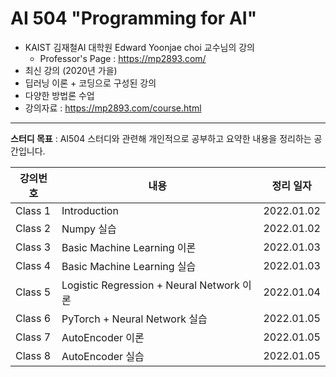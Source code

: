 # AI 504 "Programming for AI"
- KAIST 김재철AI 대학원 Edward Yoonjae choi 교수님의 강의
    - Professor's Page : https://mp2893.com/
- 최신 강의 (2020년 가을)
- 딥러닝 이론 + 코딩으로 구성된 강의
- 다양한 방법론 수업
- 강의자료 : https://mp2893.com/course.html

---

**스터디 목표** : AI504 스터디와 관련해 개인적으로 공부하고 요약한 내용을 정리하는 공간입니다.

|강의번호|내용|정리 일자|
|---|---|---|
|Class 1|Introduction|2022.01.02|
|Class 2|Numpy 실습|2022.01.02|
|Class 3|Basic Machine Learning 이론|2022.01.03|
|Class 4|Basic Machine Learning 실습|2022.01.03|
|Class 5|Logistic Regression + Neural Network 이론|2022.01.04|
|Class 6|PyTorch + Neural Network 실습|2022.01.05|
|Class 7|AutoEncoder 이론|2022.01.05|
|Class 8|AutoEncoder 실습|2022.01.05|
